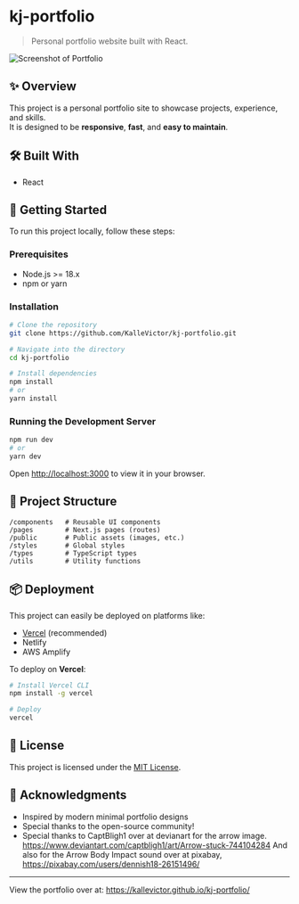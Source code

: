
# kj-portfolio

> Personal portfolio website built with React.

![Screenshot of Portfolio](your-screenshot-url-here) <!-- optional: you can add a screenshot if you want -->

## ✨ Overview

This project is a personal portfolio site to showcase projects, experience, and skills.  
It is designed to be **responsive**, **fast**, and **easy to maintain**.

## 🛠 Built With

- React

## 🚀 Getting Started

To run this project locally, follow these steps:

### Prerequisites

- Node.js >= 18.x
- npm or yarn

### Installation

```bash
# Clone the repository
git clone https://github.com/KalleVictor/kj-portfolio.git

# Navigate into the directory
cd kj-portfolio

# Install dependencies
npm install
# or
yarn install
```

### Running the Development Server

```bash
npm run dev
# or
yarn dev
```

Open [http://localhost:3000](http://localhost:3000) to view it in your browser.

## 🧩 Project Structure

```
/components   # Reusable UI components
/pages        # Next.js pages (routes)
/public       # Public assets (images, etc.)
/styles       # Global styles
/types        # TypeScript types
/utils        # Utility functions
```

## 📦 Deployment

This project can easily be deployed on platforms like:

- [Vercel](https://vercel.com/) (recommended)
- Netlify
- AWS Amplify

To deploy on **Vercel**:

```bash
# Install Vercel CLI
npm install -g vercel

# Deploy
vercel
```

## 📄 License

This project is licensed under the [MIT License](LICENSE).

## 🙌 Acknowledgments

- Inspired by modern minimal portfolio designs
- Special thanks to the open-source community!
- Special thanks to CaptBligh1 over at devianart for the arrow image. 
https://www.deviantart.com/captbligh1/art/Arrow-stuck-744104284
And also for the Arrow Body Impact sound over at pixabay, https://pixabay.com/users/dennish18-26151496/
---

View the portfolio over at: https://kallevictor.github.io/kj-portfolio/
